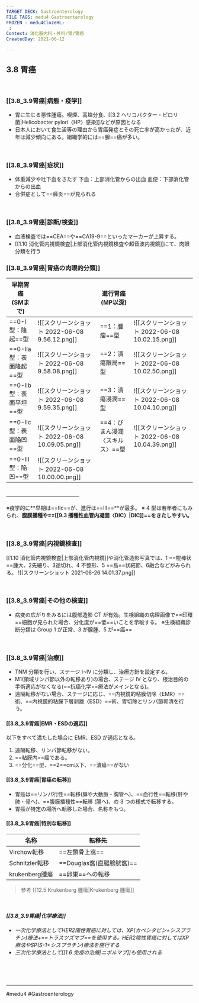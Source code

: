 ```yaml
---
TARGET DECK: Gastroenterology
FILE TAGS: medu4 Gastroenterology
FROZEN - medu4ClozeHL:
 : 
Context: 消化器内科・外科/胃/胃癌
CreatedDay: 2021-06-12

---
```


## 3.8 胃癌

<br>

### [[3.8_3.9胃癌|病態・疫学]]
* 胃に生じる悪性腫瘍。喫煙、高塩分食、[[3.2 ヘリコバクター・ピロリ菌|Helicobacter pylori〈HP〉感染]]などが原因となる
* 日本人において食生活等の理由から胃癌発症とその死亡率が高かったが、近年は減少傾向にある。組織学的には==腺==癌が多い。 
<!--ID: 1624766942812-->


<br>

### [[3.8_3.9胃癌|症状]]
 * 体重減少や吐下血をきたす
 下血：上部消化管からの出血
 血便：下部消化管からの出血
 * 合併症として==膵炎==が見られる
<!--ID: 1649736894383-->




<br>

### [[3.8_3.9胃癌|診断/検査]]
* 血液検査では==CEA==や==CA19-9==といったマーカーが上昇する。
* [[1.10 消化管内視鏡検査|上部消化管内視鏡検査や超音波内視鏡]]にて、肉眼分類を行う
<!--ID: 1624766942819-->



### [[3.8_3.9胃癌|胃癌の肉眼的分類]]
|早期胃癌<br>(SMまで)| |進行胃癌<br>(MP以深)| |
|---|---|---|---|
|==0-Ⅰ型：隆起==型|![[スクリーンショット 2022-06-08 9.56.12.png]]|==1：腫瘤==型|![[スクリーンショット 2022-06-08 10.02.15.png]]|
|==0-Ⅱa型：表面隆起==型|![[スクリーンショット 2022-06-08 9.58.08.png]]|==2：潰瘍限局==型|![[スクリーンショット 2022-06-08 10.02.50.png]]|
|==0-Ⅱb型：表面平坦==型|![[スクリーンショット 2022-06-08 9.59.35.png]]|==3：潰瘍浸潤==型|![[スクリーンショット 2022-06-08 10.04.10.png]]|
|==0-Ⅱc型：表面陥凹==型|![[スクリーンショット 2022-06-08 10.09.05.png]]|==4：びまん浸潤〈スキルス〉==型|![[スクリーンショット 2022-06-08 10.04.39.png]]|
|==0-Ⅲ型：陥凹==型|![[スクリーンショット 2022-06-08 10.00.00.png]]|| |
#### ＿＿＿＿＿＿＿＿＿＿＿＿＿＿
※疫学的に**早期は==IIc==が、進行は==Ⅲ==**が最多。
※ 4 型は若年者にもみられ、**腹膜播種や==[[9.3 播種性血管内凝固〈DIC〉|DIC]]==をきたしやすい。**
<!--ID: 1654650459508-->



<br>

### [[3.8_3.9胃癌|内視鏡検査]]
[[1.10 消化管内視鏡検査|上部消化管内視鏡]]や消化管造影写真では、1 ==棍棒状==腫大、2先細り、3途切れ、4 不整形、5 ==島==状結節、6融合などがみられる。
![[スクリーンショット 2021-06-26 14.01.37.png]]
<!--ID: 1624766942830-->

<br>

### [[3.8_3.9胃癌|その他の検査]]
* 病変の広がりをみるには腹部造影 CT が有効。生検組織の病理画像で==印環==細胞が見られた場合、分化度が==低==いことを示唆する。
※生検組織診断分類は Group 1 が正常、3 が腺腫、5 が==癌==
<!--ID: 1624766942837-->


<br>

### [[3.8_3.9胃癌|治療]]
* TNM 分類を行い、ステージ I~IV に分類し、治療方針を設定する。 
* M1(領域リンパ節以外の転移あり)の場合、ステージ IV となり、根治目的の手術適応がなくなる(==抗癌化学==療法がメインとなる)。
* 遠隔転移がない場合、ステージに応じ、==内視鏡的粘膜切除〈EMR〉==術、==内視鏡的粘膜下層剥離〈ESD〉==術、胃切除とリンパ節郭清を行う。
<!--ID: 1624766942843-->


#### [[3.8_3.9胃癌|EMR・ESDの適応]]
以下をすべて満たした場合に EMR、ESD が適応となる。  
1. 遠隔転移、リンパ節転移がない。
2. ==粘膜内==癌である。
3. ==分化==型、==2==cm以下、==潰瘍==がない
<!--ID: 1655003348048-->




#### [[3.8_3.9胃癌|胃癌の転移]]
* 胃癌は==リンパ行性==転移(膵や大動脈・胸管へ)、==血行性==転移(肝や肺・骨へ)、==腹膜播種性==転移 (腸へ)、の 3 つの様式で転移する。
* 胃癌が特定の場所へ転移した場合、名称をもつ。
<!--ID: 1624766942856-->

#### [[3.8_3.9胃癌|特別な転移]]
|名称|転移先|
|---|---|
|Virchow転移|==左鎖骨上窩==|
|Schnitzler転移|==Douglas窩(直腸膀胱窩)==|
|krukenberg腫瘍|==卵巣==への転移|
<!--ID: 1624766942861-->


>参考
>[[12.5 Krukenberg 腫瘍|Krukenberg 腫瘍]]

<br>

#### *[[3.8_3.9胃癌|化学療法]]*
* *一次化学療法としてHER2陽性胃癌に対しては、XP(カペシタビン+シスプラチン)療法+==トラスツズマブ==を使用する。HER2陰性胃癌に対してはXP療法やSP(S-1+シスプラチン)療法を施行する*
* *三次化学療法として[[1.6 免疫の治療|ニボルマブ]]も使用される*
<!--ID: 1655278725014-->




<br><br><br>

---
#medu4 #Gastroenterology 

